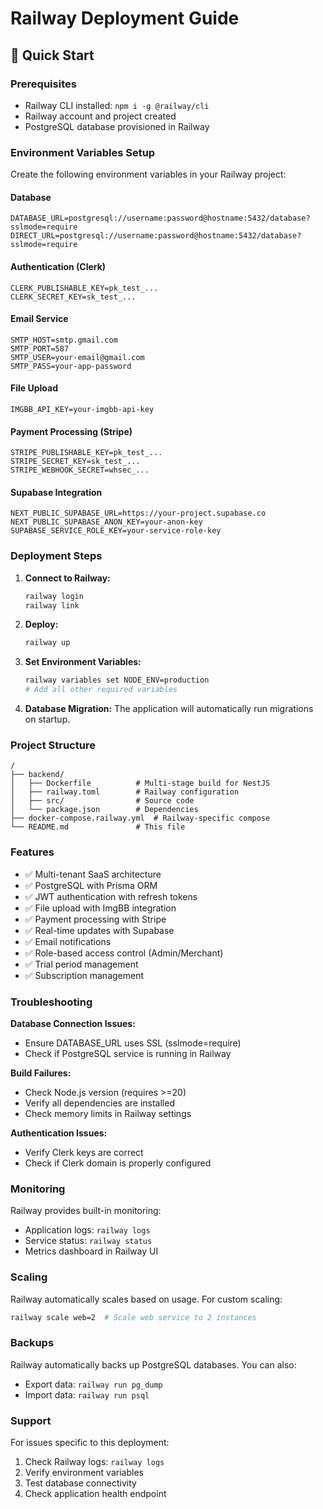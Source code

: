 # Railway Deployment Guide

## 🚀 Quick Start

### Prerequisites
- Railway CLI installed: `npm i -g @railway/cli`
- Railway account and project created
- PostgreSQL database provisioned in Railway

### Environment Variables Setup

Create the following environment variables in your Railway project:

#### Database
```
DATABASE_URL=postgresql://username:password@hostname:5432/database?sslmode=require
DIRECT_URL=postgresql://username:password@hostname:5432/database?sslmode=require
```

#### Authentication (Clerk)
```
CLERK_PUBLISHABLE_KEY=pk_test_...
CLERK_SECRET_KEY=sk_test_...
```

#### Email Service
```
SMTP_HOST=smtp.gmail.com
SMTP_PORT=587
SMTP_USER=your-email@gmail.com
SMTP_PASS=your-app-password
```

#### File Upload
```
IMGBB_API_KEY=your-imgbb-api-key
```

#### Payment Processing (Stripe)
```
STRIPE_PUBLISHABLE_KEY=pk_test_...
STRIPE_SECRET_KEY=sk_test_...
STRIPE_WEBHOOK_SECRET=whsec_...
```

#### Supabase Integration
```
NEXT_PUBLIC_SUPABASE_URL=https://your-project.supabase.co
NEXT_PUBLIC_SUPABASE_ANON_KEY=your-anon-key
SUPABASE_SERVICE_ROLE_KEY=your-service-role-key
```

### Deployment Steps

1. **Connect to Railway:**
   ```bash
   railway login
   railway link
   ```

2. **Deploy:**
   ```bash
   railway up
   ```

3. **Set Environment Variables:**
   ```bash
   railway variables set NODE_ENV=production
   # Add all other required variables
   ```

4. **Database Migration:**
   The application will automatically run migrations on startup.

### Project Structure

```
/
├── backend/
│   ├── Dockerfile          # Multi-stage build for NestJS
│   ├── railway.toml        # Railway configuration
│   ├── src/                # Source code
│   └── package.json        # Dependencies
├── docker-compose.railway.yml  # Railway-specific compose
└── README.md               # This file
```

### Features

- ✅ Multi-tenant SaaS architecture
- ✅ PostgreSQL with Prisma ORM
- ✅ JWT authentication with refresh tokens
- ✅ File upload with ImgBB integration
- ✅ Payment processing with Stripe
- ✅ Real-time updates with Supabase
- ✅ Email notifications
- ✅ Role-based access control (Admin/Merchant)
- ✅ Trial period management
- ✅ Subscription management

### Troubleshooting

**Database Connection Issues:**
- Ensure DATABASE_URL uses SSL (sslmode=require)
- Check if PostgreSQL service is running in Railway

**Build Failures:**
- Check Node.js version (requires >=20)
- Verify all dependencies are installed
- Check memory limits in Railway settings

**Authentication Issues:**
- Verify Clerk keys are correct
- Check if Clerk domain is properly configured

### Monitoring

Railway provides built-in monitoring:
- Application logs: `railway logs`
- Service status: `railway status`
- Metrics dashboard in Railway UI

### Scaling

Railway automatically scales based on usage. For custom scaling:
```bash
railway scale web=2  # Scale web service to 2 instances
```

### Backups

Railway automatically backs up PostgreSQL databases. You can also:
- Export data: `railway run pg_dump`
- Import data: `railway run psql`

### Support

For issues specific to this deployment:
1. Check Railway logs: `railway logs`
2. Verify environment variables
3. Test database connectivity
4. Check application health endpoint
